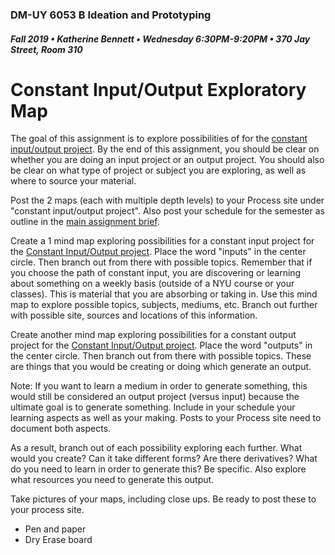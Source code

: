 ### DM-UY 6053 B Ideation and Prototyping
##### Fall 2019 • Katherine Bennett • Wednesday 6:30PM-9:20PM • 370 Jay Street, Room 310

# Constant Input/Output Exploratory Map

The goal of this assignment is to explore possibilities of for the [constant input/output project](constant_input_output.md). By the end of this assignment, you should be clear on whether you are doing an input project or an output project. You should also be clear on what type of project or subject you are exploring, as well as where to source your material.

Post the 2 maps (each with multiple depth levels) to your Process site under "constant input/output project". Also post your schedule for the semester as outline in the [main assignment brief](constant_input_output.md).

Create a 1 mind map exploring possibilities for a constant input project for the [Constant Input/Output project](constant_input_output.md). Place the word "inputs" in the center circle. Then branch out from there with possible topics. Remember that if you choose the path of constant input, you are discovering or learning about something on a weekly basis (outside of a NYU course or your classes). This is material that you are absorbing or taking in. Use this mind map to explore possible topics, subjects, mediums, etc. Branch out further with possible site, sources and locations of this information. 

Create another mind map exploring possibilities for a constant output project for the [Constant Input/Output project](constant_input_output.md). Place the word "outputs" in the center circle. Then branch out from there with possible topics. These are things that you would be creating or doing which generate an output.

Note: If you want to learn a medium in order to generate something, this would still be considered an output project (versus input) because the ultimate goal is to generate something. Include in your schedule your learning aspects as well as your making. Posts to your Process site need to document both aspects.

As a result, branch out of each possibility exploring each further. What would you create? Can it take different forms? Are there derivatives? What do you need to learn in order to generate this? Be specific. Also explore what resources you need to generate this output.

Take pictures of your maps, including close ups. Be ready to post these to your process site.

* Pen and paper 
* Dry Erase board
 